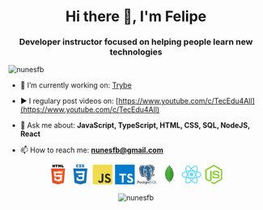 <h1 align="center">Hi there 👋, I'm Felipe</h1>

<h3 align="center">Developer instructor focused on helping people learn new technologies</h3>
<p align="left"> <img src="https://komarev.com/ghpvc/?username=nunesfb" alt="nunesfb" /> </p>


- 🔭 I’m currently working on: [Trybe](https://github.com/betrybe)

- ▶️ I regulary post videos on: [https://www.youtube.com/c/TecEdu4All](https://www.youtube.com/c/TecEdu4All)

- 💬 Ask me about: **JavaScript, TypeScript, HTML, CSS, SQL, NodeJS, React**

- 📫 How to reach me: **nunesfb@gmail.com**

<p align="center">
<img src="https://raw.githubusercontent.com/devicons/devicon/master/icons/html5/html5-original-wordmark.svg" alt="html5"  width="40" height="40"/>
<img src="https://raw.githubusercontent.com/devicons/devicon/master/icons/css3/css3-plain-wordmark.svg" alt="css3"  width="40" height="40"/>
<img src="https://raw.githubusercontent.com/devicons/devicon/master/icons/javascript/javascript-original.svg" alt="javascript" width="40" height="40"/>
<img src="https://raw.githubusercontent.com/devicons/devicon/master/icons/typescript/typescript-original.svg" alt="typescript" width="40" height="40"/>
<img src="https://raw.githubusercontent.com/devicons/devicon/master/icons/postgresql/postgresql-original-wordmark.svg" alt="postgresql" width="40" height="40"/>
<img src="https://raw.githubusercontent.com/devicons/devicon/master/icons/mongodb/mongodb-original.svg" alt="mongodb" width="40" height="40"/>
<img src="https://raw.githubusercontent.com/devicons/devicon/master/icons/react/react-original.svg" alt="react" width="40" height="40"/>
<img src="https://raw.githubusercontent.com/devicons/devicon/master/icons/nodejs/nodejs-original.svg" alt="nodejs" width="40" height="40"/></p><p align="center">
<img src="https://github-readme-stats.vercel.app/api?username=nunesfb&show_icons=true" alt="nunesfb"/> 
</p>

<!--
**nunesfb/nunesfb** is a ✨ _special_ ✨ repository because its `README.md` (this file) appears on your GitHub profile.

Here are some ideas to get you started:

- 🔭 I’m currently working on ...
- 🌱 I’m currently learning ...
- 👯 I’m looking to collaborate on ...
- 🤔 I’m looking for help with ...
- 💬 Ask me about ...
- 📫 How to reach me: ...
- 😄 Pronouns: ...
- ⚡ Fun fact: ...
-->
